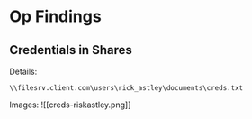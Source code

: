 # Op Findings

## Credentials in Shares
Details:
```
\\filesrv.client.com\users\rick_astley\documents\creds.txt
```


Images:
![[creds-riskastley.png]]